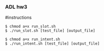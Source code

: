 ### ADL hw3
	
#instructions

```
$ chmod a+x run_slot.sh
$ ./run_slot.sh [test_file] [output_file]
```

```
$ chmod a+x run_intent.sh
$ ./run_intent.sh [test_file] [output_file]
```
